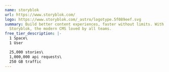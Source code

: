 ```yaml
---
name: storyblok
url: https://www.storyblok.com/
logo: https://www.storyblok.com/_astro/logotype.5f089eef.svg
summary: Build better content experiences, faster without limits. With
  Storyblok, the modern CMS loved by all teams.
free_tier_description: |-
  1 Space\
  1 User

  25,000 stories\
  1,000,000 api requests\
  250 GB traffic
---
```

